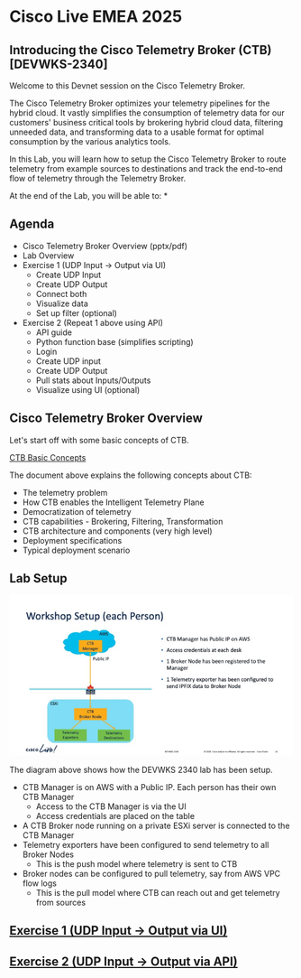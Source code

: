 # Cisco Live EMEA 2025

## Introducing the Cisco Telemetry Broker (CTB) [DEVWKS-2340]

Welcome to this Devnet session on the Cisco Telemetry Broker.

The Cisco Telemetry Broker optimizes your telemetry pipelines for the hybrid cloud. It vastly simplifies the consumption of telemetry data for our customers' business critical tools by brokering hybrid cloud data, filtering unneeded data, and transforming data to a usable format for optimal consumption by the various analytics tools.

In this Lab, you will learn how to setup the Cisco Telemetry Broker to route telemetry from example sources to destinations and track the end-to-end flow of telemetry through the Telemetry Broker.

At the end of the Lab, you will be able to:
* 

## Agenda

* Cisco Telemetry Broker Overview (pptx/pdf)
* Lab Overview
* Exercise 1 (UDP Input -> Output via UI)
    * Create UDP Input
    * Create UDP Output
    * Connect both
    * Visualize data
    * Set up filter (optional)
* Exercise 2 (Repeat 1 above using API)
    * API guide
    * Python function base (simplifies scripting)
    * Login
    * Create UDP input
    * Create UDP Output
    * Pull stats about Inputs/Outputs
    * Visualize using UI (optional)

## Cisco Telemetry Broker Overview

Let's start off with some basic concepts of CTB.

[CTB Basic Concepts](docs/DEVWKS-2340-CTB-Introduction.pdf)

The document above explains the following concepts about CTB:
* The telemetry problem
* How CTB enables the Intelligent Telemetry Plane
* Democratization of telemetry
* CTB capabilities - Brokering, Filtering, Transformation
* CTB architecture and components (very high level)
* Deployment specifications
* Typical deployment scenario

## Lab Setup

![DEVWKS 2340 Workshop Setup](images/Workshop-setup.jpg)

The diagram above shows how the DEVWKS 2340 lab has been setup.
* CTB Manager is on AWS with a Public IP. Each person has their own CTB Manager
    * Access to the CTB Manager is via the UI
    * Access credentials are placed on the table
* A CTB Broker node running on a private ESXi server is connected to the CTB Manager
* Telemetry exporters have been configured to send telemetry to all Broker Nodes
    * This is the push model where telemetry is sent to CTB
* Broker nodes can be configured to pull telemetry, say from AWS VPC flow logs
    * This is the pull model where CTB can reach out and get telemetry from sources

## [Exercise 1 (UDP Input -> Output via UI)](01-CTB-UI.md)

## [Exercise 2 (UDP Input -> Output via API)](01-CTB-UI.md)

